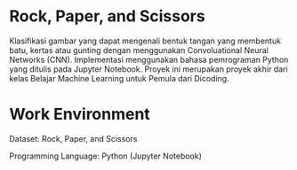# Rock, Paper, and Scissors
Klasifikasi gambar yang dapat mengenali bentuk tangan yang membentuk batu, kertas atau gunting dengan menggunakan Convoluational Neural Networks (CNN). Implementasi menggunakan bahasa pemrograman Python yang ditulis pada Jupyter Notebook.
Proyek ini merupakan proyek akhir dari kelas Belajar Machine Learning untuk Pemula dari Dicoding.
# Work Environment
Dataset: Rock, Paper, and Scissors

Programming Language: Python (Jupyter Notebook)

